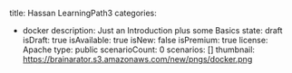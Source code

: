 title: Hassan LearningPath3
categories:
  - docker
description: Just an Introduction plus some Basics
state: draft
isDraft: true
isAvailable: true
isNew: false
isPremium: true
license: Apache
type: public
scenarioCount: 0
scenarios: []
thumbnail: https://brainarator.s3.amazonaws.com/new/pngs/docker.png

